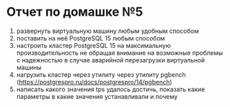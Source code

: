 # Отчет по домашке №5

1. развернуть виртуальную машину любым удобным способом
1. поставить на неё PostgreSQL 15 любым способом
1. настроить кластер PostgreSQL 15 на максимальную производительность не обращая внимание на возможные проблемы с надежностью в случае аварийной перезагрузки виртуальной машины
1. нагрузить кластер через утилиту через утилиту pgbench (https://postgrespro.ru/docs/postgrespro/14/pgbench)
1. написать какого значения tps удалось достичь, показать какие параметры в какие значения устанавливали и почему